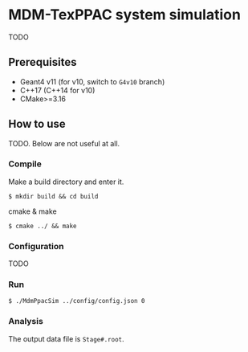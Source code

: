 # MDM-TexPPAC system simulation
TODO

## Prerequisites
- Geant4 v11 (for v10, switch to ``G4v10`` branch)
- C++17 (C++14 for v10)
- CMake>=3.16

## How to use
TODO. Below are not useful at all.
### Compile
Make a build directory and enter it.
```
$ mkdir build && cd build
```

cmake & make 
```
$ cmake ../ && make
```

### Configuration
TODO
<!-- This program takes JSON file as configuration (it is mandatory!). The example config file is ``config/config.json``. Here below shows the content of this JSON file.
```
{
    "GUI": true,
    "RunMac": "run1.mac",
    "Threads":10,
    "Foil": 2,
    "BeamEnergy": 0.5
}
```
- GUI: false - batch mode, true - interactive mode.
- RunMac: The .mac file defines how many particles you want to fire. Only valid for batch mode.
- Threads: 1 - serial mode, N - multithread mode with N threads (N>0).
- Foil: 0 - no foil, 1 - 304 stainless steel, 2 - Be.
- BeamEnergy: any non negative value. -->

### Run
```
$ ./MdmPpacSim ../config/config.json 0
```

### Analysis
The output data file is ``Stage#.root``.

